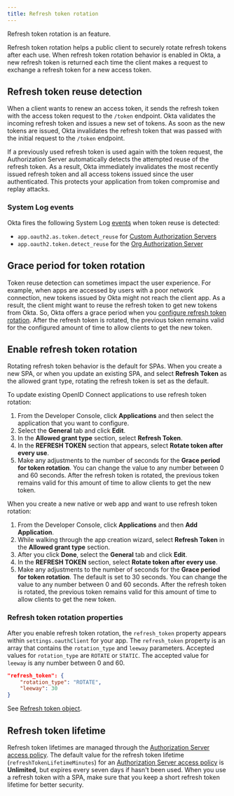 ```yaml
---
title: Refresh token rotation
---
```

Refresh token rotation is an <ApiLifecycle access="ea" /> feature.

Refresh token rotation helps a public client to securely rotate refresh tokens after each use. When refresh token rotation behavior is enabled in Okta, a new refresh token is returned each time the client makes a request to exchange a refresh token for a new access token.

## Refresh token reuse detection

When a client wants to renew an access token, it sends the refresh token with the access token request to the `/token` endpoint. Okta validates the incoming refresh token and issues a new set of tokens. As soon as the new tokens are issued, Okta invalidates the refresh token that was passed with the initial request to the `/token` endpoint.

If a previously used refresh token is used again with the token request, the Authorization Server automatically detects the attempted reuse of the refresh token. As a result, Okta immediately invalidates the most recently issued refresh token and all access tokens issued since the user authenticated. This protects your application from token compromise and replay attacks.

### System Log events

Okta fires the following System Log [events](/docs/reference/api/event-types/) when token reuse is detected:

* `app.oauth2.as.token.detect_reuse` for [Custom Authorization Servers](/docs/concepts/auth-servers/#custom-authorization-server)
* `app.oauth2.token.detect_reuse` for the [Org Authorization Server](/docs/concepts/auth-servers/#org-authorization-server)

## Grace period for token rotation

Token reuse detection can sometimes impact the user experience. For example, when apps are accessed by users with a poor network connection, new tokens issued by Okta might not reach the client app. As a result, the client might want to reuse the refresh token to get new tokens from Okta. So, Okta offers a grace period when you [configure refresh token rotation](#enable-refresh-token-rotation). After the refresh token is rotated, the previous token remains valid for the configured amount of time to allow clients to get the new token.

## Enable refresh token rotation

Rotating refresh token behavior is the default for SPAs. When you create a new SPA, or when you update an existing SPA, and select **Refresh Token** as the allowed grant type, rotating the refresh token is set as the default.

To update existing OpenID Connect applications to use refresh token rotation:

1. From the Developer Console, click **Applications** and then select the application that you want to configure.
2. Select the **General** tab and click **Edit**.
3. In the **Allowed grant type** section, select **Refresh Token**.
4. In the **REFRESH TOKEN** section that appears, select **Rotate token after every use**.
5. Make any adjustments to the number of seconds for the **Grace period for token rotation**. You can change the value to any number between 0 and 60 seconds. After the refresh token is rotated, the previous token remains valid for this amount of time to allow clients to get the new token.

When you create a new native or web app and want to use refresh token rotation:

1. From the Developer Console, click **Applications** and then **Add Application**.
2. While walking through the app creation wizard, select **Refresh Token** in the **Allowed grant type** section.
3. After you click **Done**, select the **General** tab and click **Edit**.
4. In the **REFRESH TOKEN** section, select **Rotate token after every use**.
5. Make any adjustments to the number of seconds for the **Grace period for token rotation**. The default is set to 30 seconds. You can change the value to any number between 0 and 60 seconds. After the refresh token is rotated, the previous token remains valid for this amount of time to allow clients to get the new token.

### Refresh token rotation properties

After you enable refresh token rotation, the `refresh_token` property appears within `settings.oauthClient` for your app. The `refresh_token` property is an array that contains the `rotation_type` and `leeway` parameters. Accepted values for `rotation_type` are `ROTATE` or `STATIC`. The accepted value for `leeway` is any number between 0 and 60.

```json
"refresh_token": {
    "rotation_type": "ROTATE",
    "leeway": 30
}
```

See [Refresh token object](/docs/reference/api/apps/#refresh-token-object).

## Refresh token lifetime

Refresh token lifetimes are managed through the [Authorization Server access policy](/docs/guides/configure-access-policy/overview/). The default value for the refresh token lifetime (`refreshTokenLifetimeMinutes`) for an [Authorization Server access policy](/docs/reference/api/authorization-servers/#actions-object) is **Unlimited**, but expires every seven days if hasn't been used. When you use a refresh token with a SPA, make sure that you keep a short refresh token lifetime for better security.

<NextSectionLink/>
